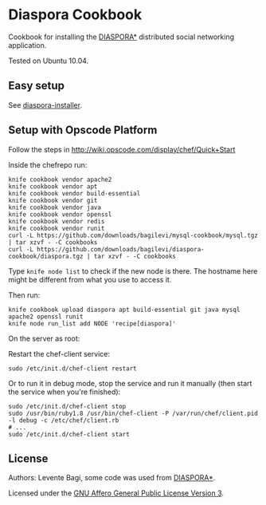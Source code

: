 # Diaspora Cookbook

Cookbook for installing the [DIASPORA*](github.com/diaspora/diaspora)
distributed social networking application.

Tested on Ubuntu 10.04.

## Easy setup

See [diaspora-installer](https://github.com/bagilevi/diaspora-installer).

## Setup with Opscode Platform

Follow the steps in http://wiki.opscode.com/display/chef/Quick+Start

Inside the chefrepo run:

    knife cookbook vendor apache2
    knife cookbook vendor apt
    knife cookbook vendor build-essential
    knife cookbook vendor git
    knife cookbook vendor java
    knife cookbook vendor openssl
    knife cookbook vendor redis
    knife cookbook vendor runit
    curl -L https://github.com/downloads/bagilevi/mysql-cookbook/mysql.tgz | tar xzvf - -C cookbooks
    curl -L https://github.com/downloads/bagilevi/diaspora-cookbook/diaspora.tgz | tar xzvf - -C cookbooks

Type `knife node list` to check if the new node is there. The hostname here
might be different from what you use to access it.

Then run:

    knife cookbook upload diaspora apt build-essential git java mysql apache2 openssl runit
    knife node run_list add NODE 'recipe[diaspora]'

On the server as root:

Restart the chef-client service:

    sudo /etc/init.d/chef-client restart

Or to run it in debug mode, stop the service and run it manually (then start the service when you're finished):

    sudo /etc/init.d/chef-client stop
    sudo /usr/bin/ruby1.8 /usr/bin/chef-client -P /var/run/chef/client.pid -l debug -c /etc/chef/client.rb
    # ...
    sudo /etc/init.d/chef-client start

## License

Authors: Levente Bagi, some code was used from [DIASPORA*](https://github.com/diaspora/diaspora).

Licensed under the [GNU Affero General Public License Version 3](http://www.gnu.org/licenses/agpl-3.0.html).


